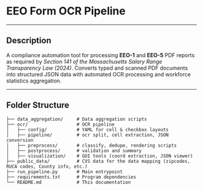 # EEO Form OCR Pipeline

---

## Description

A compliance automation tool for processing **EEO-1** and **EEO-5** PDF reports as required by *Section 141 of the Massachusetts Salary Range Transparency Law (2024)*. Converts typed and scanned PDF documents into structured JSON data with automated OCR processing and workforce statistics aggregation.

---

## Folder Structure

```
├── data_aggregation/     # Data aggregation scripts
├── ocr/                  # OCR pipeline
│   ├── config/           # YAML for cell & checkbox layouts
│   ├── pipeline/         # ocr split, cell extraction, JSON conversion
│   ├── preprocess/       # classify, dedupe, rendering scripts
│   ├── postprocess/      # validation and summary
│   ├── visualization/    # GUI tools (coord extraction, JSON viewer)
├── public_data/          # CVS data for the data mapping (zipcodes, RUCA codes, County info, etc.)
├── run_pipeline.py       # Main entrypoint
├── requirements.txt      # Program dependencies
└── README.md             # This documentation
```
